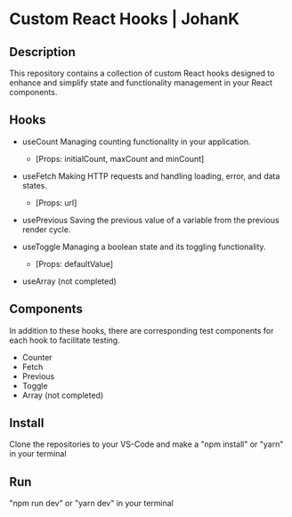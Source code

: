 # Custom React Hooks | JohanK

## Description

This repository contains a collection of custom React hooks designed to enhance and simplify state and functionality management in your React components. <br>

## Hooks

- useCount
  Managing counting functionality in your application.

  - [Props: initialCount, maxCount and minCount]

- useFetch
  Making HTTP requests and handling loading, error, and data states.

  - [Props: url]

- usePrevious
  Saving the previous value of a variable from the previous render cycle.

- useToggle
  Managing a boolean state and its toggling functionality.

  - [Props: defaultValue]

- useArray (not completed)

## Components

In addition to these hooks, there are corresponding test components for each hook to facilitate testing.

- Counter
- Fetch
- Previous
- Toggle
- Array (not completed)

## Install

Clone the repositories to your VS-Code and make a "npm install" or "yarn" in your terminal

## Run

"npm run dev" or "yarn dev" in your terminal
